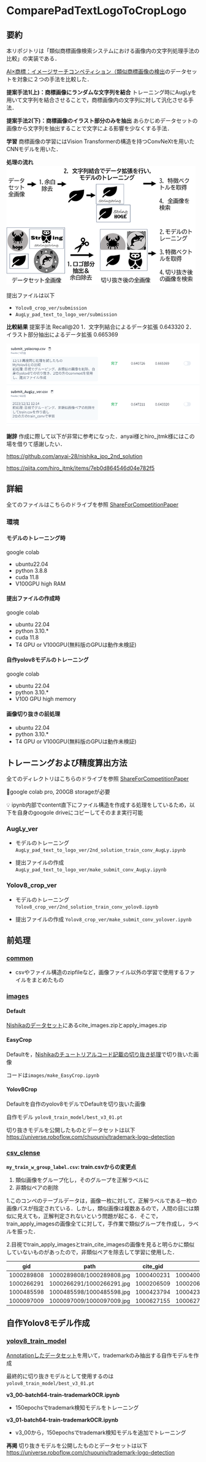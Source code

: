 # ComparePadTextLogoToCropLogo

## 要約

本リポジトリは「類似商標画像検索システムにおける画像内の文字列処理手法の比較」の実装である．

[AI×商標：イメージサーチコンペティション（類似商標画像の検出](https://competition.nishika.com/competitions/patent/files)のデータセットを対象に２つの手法を比較した．

**提案手法1(上)：商標画像にランダムな文字列を結合**
トレーニング時にAugLyを用いて文字列を結合させることで，商標画像内の文字列に対して汎化させる手法．


**提案手法2(下)：商標画像のイラスト部分のみを抽出**
あらかじめデータセットの画像から文字列を抽出することで文字による影響を少なくする手法．

**学習**
商標画像の学習にはVision Transformerの構造を持つConvNeXtを用いたCNNモデルを用いた．

**処理の流れ**
<img src="./readme_imgs/flow.png">

提出ファイルは以下
- ```Yolov8_crop_ver/submission```
- ```AugLy_pad_text_to_logo_ver/submission```

**比較結果**
提案手法	Recall@20
1．文字列結合によるデータ拡張	0.643320
2．イラスト部分抽出によるデータ拡張	0.665369


<img src="./readme_imgs/result.png">

**謝辞**
作成に際して以下が非常に参考になった．anyai様とhiro_jtmk様にはこの場を借りて感謝したい．

https://github.com/anyai-28/nishika_jpo_2nd_solution

https://qiita.com/hiro_jtmk/items/7eb0d864546d04e782f5



## 詳細
全てのファイルはこちらのドライブを参照
[ShareForCompetitionPaper](https://drive.google.com/drive/folders/1BQXRRhcsd-K1XoEkirexQ5FtVSx8ftzM?usp=drive_link)

### 環境
#### モデルのトレーニング時
google colab
- ubuntu22.04
- python 3.8.8
- cuda 11.8
- V100GPU high RAM

#### 提出ファイルの作成時
google colab
- ubuntu 22.04
- python 3.10.*
- cuda 11.8
- T4 GPU or V100GPU(無料版のGPUは動作未検証)

#### 自作yolov8モデルのトレーニング
google colab
- ubuntu 22.04
- python 3.10.*
- V100 GPU high memory

#### 画像切り抜きの前処理
- ubuntu 22.04
- python 3.10.*
- T4 GPU or V100GPU(無料版のGPUは動作未検証)

## トレーニングおよび精度算出方法
全てのディレクトリはこちらのドライブを参照
[ShareForCompetitionPaper](https://drive.google.com/drive/folders/1BQXRRhcsd-K1XoEkirexQ5FtVSx8ftzM?usp=drive_link)

:eyes:google colab pro, 200GB storageが必要

:bulb: ipynb内部でcontent直下にファイル構造を作成する処理をしているため，以下を自身のgoogole driveにコピーしてそのまま実行可能
### AugLy_ver

- モデルのトレーニング
```AugLy_pad_text_to_logo_ver/2nd_solution_train_conv_AugLy.ipynb```

- 提出ファイルの作成
```AugLy_pad_text_to_logo_ver/make_submit_conv_AugLy.ipynb```


### Yolov8_crop_ver
- モデルのトレーニング
```Yolov8_crop_ver/2nd_solution_train_conv_yolov8.ipynb```

- 提出ファイルの作成
```Yolov8_crop_ver/make_submit_conv_yolover.ipynb```

## 前処理
### [common](https://drive.google.com/drive/folders/1KUpQ6ZyIawgALEsyzWBt4fr7s8TT62vM?usp=drive_link)
- csvやファイル構造のzipfileなど，画像ファイル以外の学習で使用するファイルをまとめたもの

### [images](https://drive.google.com/drive/folders/1JtjSTGiNfCHUg0oqX18dhp2RExMpY9r-?usp=drive_link)

#### Default
[Nishikaのデータセット](https://competition.nishika.com/competitions/patent/data)にあるcite_images.zipとapply_images.zip

#### EasyCrop
Defaultを，[Nishikaのチュートリアルコード記載の切り抜き処理](https://competition.nishika.com/competitions/patent/topics/169)で切り抜いた画像

コードは```images/make_EasyCrop.ipynb```

#### Yolov8Crop
Defaultを自作のyolov8モデルでDefaultを切り抜いた画像

自作モデル
```yolov8_train_model/best_v3_01.pt```

切り抜きモデルを公開したものとデータセットは以下
https://universe.roboflow.com/chuouniv/trademark-logo-detection

### [csv_clense](https://drive.google.com/drive/folders/1lMwqnscrC--q6YYZ0XEpIiYRMx5x-U1N?usp=drive_link)

**```my_train_w_group_label.csv```: train.csvからの変更点**
1. 類似画像をグループ化し，そのグループを正解ラベルに
2. 非類似ペアの削除

1.このコンペのテーブルデータは，画像一枚に対して，正解ラベルである一枚の画像パスが指定されている．しかし，類似画像は複数あるので，人間の目には類似に見えても，正解判定されないという問題が起こる．そこで，train_apply_imagesの画像全てに対して，手作業で類似グループを作成し，ラベルを振った．

2.目視でtrain_apply_imagesとtrain_cite_imagesの画像を見ると明らかに類似していないものがあったので，非類似ペアを除去して学習に使用した．

|gid|path|cite_gid|cite_path|category|same_group|label|
|--|--|--|--|--|--|--|
|1000289808	|1000289808/1000289808.jpg|	1000400231|	1000400231/1000400231.jpg|	3	|124_A	|717|
|1000266291|	1000266291/1000266291.jpg|	1000206509|	1000206509/1000206509.jpg|	3	|016_I	|374|
|1000485598| 1000485598/1000485598.jpg|	1000423794|	1000423794/1000423794.jpg|	3	|004_D	|107|
|1000097009| 1000097009/1000097009.jpg	|1000627155|	1000627155/1000627155.jpg|	2	|004_A	|104|



## 自作Yolov8モデル作成
### [yolov8_train_model](https://drive.google.com/drive/folders/1mMOQTBBgMN_2wPKhuu1eISCVnLGhIv25?usp=drive_link)

[Annotationしたデータセット](https://drive.google.com/file/d/1-1ORlN7z6IUjWrCZ1jvkAjl7HZgC52se/view?usp=drive_link)を用いて，trademarkのみ抽出する自作モデルを作成


最終的に切り抜きモデルとして使用するのは
```yolov8_train_model/best_v3_01.pt```

**v3_00-batch64-train-trademarkOCR.ipynb**
- 150epochsでtrademark検知モデルをトレーニング

**v3_01-batch64-train-trademarkOCR.ipynb**
- v3_00から，150epochsでtrademark検知モデルを追加でトレーニング



**再掲**
切り抜きモデルを公開したものとデータセットは以下
https://universe.roboflow.com/chuouniv/trademark-logo-detection
